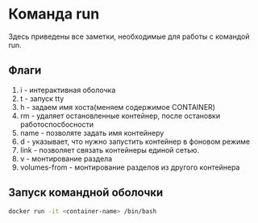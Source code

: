 # Команда run

Здесь приведены все заметки, необходимые для работы с командой run.

## Флаги

1. i - интерактивная оболочка
2. t - запуск tty
3. h - задаем имя хоста(меняем содержимое CONTAINER)
4. rm - удаляет остановленные контейнер, после остановки работоспосбосности
5. name - позволяте задать имя контейнеру
6. d - указывает, что нужно запустить контейнер в фоновом режиме
7. link - позволяет связать контейнеры единой сетью.
8. v - монтирование раздела
9. volumes-from - монтирование разделов из другого контейнера

## Запуск командной оболочки

```bash
docker run -it <container-name> /bin/bash
```
